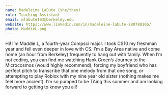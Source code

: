 ```yaml
---
name: Madeleine LaBute (she/they)
role: Teaching Assistant
email: mlabute103@berkeley.edu
website: https://www.linkedin.com/in/madeleine-labute-28078016b/
photo: MaddieL.png
---
```

Hi! I’m Maddie L, a fourth-year Compsci major. I took CS10 my freshman year and fell even deeper in love with CS. I’m a Bay Area native and come home (an hour from Berkeley) frequently to hang out with family. When I’m not coding, you can find me watching Hank Green’s Journey to the Microcosmos (would highly recommend), forcing my boyfriend who has perfect pitch to transcribe that one melody from that one song, or attempting to play Roblox with my nine year old sister (nothing makes me feel more ancient). I’m so pumped to be TAing this summer and am looking forward to getting to know you all!